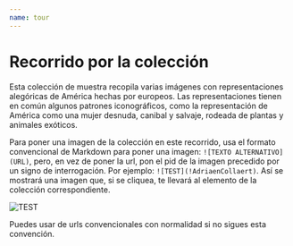 ```yaml
---
name: tour
---
```


# Recorrido por la colección

Esta colección de muestra recopila varias imágenes con representaciones alegóricas de América hechas por europeos. Las representaciones tienen en común algunos patrones iconográficos, como la representación de América como una mujer desnuda, canibal y salvaje, rodeada de plantas y animales exóticos.

Para poner una imagen de la colección en este recorrido, usa el formato convencional de Markdown para poner una imagen: `![TEXTO ALTERNATIVO](URL)`, pero, en vez de poner la url, pon el pid de la imagen precedido por un signo de interrogación. Por ejemplo: `![TEST](!AdriaenCollaert)`. Así se mostrará una imagen que, si se cliquea, te llevará al elemento de la colección correspondiente.

![TEST](!AdriaenCollaert)

Puedes usar de urls convencionales con normalidad si no sigues esta convención.